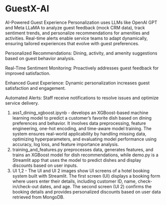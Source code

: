 # GuestX-AI
AI-Powered Guest Experience Personalization uses LLMs like OpenAI GPT and Meta LLaMA to analyze guest feedback (mock CRM data), track sentiment trends, and personalize recommendations for amenities and activities. Real-time alerts enable service teams to adapt dynamically, ensuring tailored experiences that evolve with guest preferences.

Personalized Recommendations: Dining, activity, and amenity suggestions based on guest behavior analysis.

Real-Time Sentiment Monitoring: Proactively addresses guest feedback for improved satisfaction.

Enhanced Guest Experience: Dynamic personalization increases guest satisfaction and engagement.

Automated Alerts: Staff receive notifications to resolve issues and optimize service delivery.


1. ass1_dining_xgboost.ipynb -  develops an XGBoost-based machine learning model to predict a customer’s favorite dish based on dining preferences and behavior. It involves data preprocessing, feature engineering, one-hot encoding, and time-aware model training. The system ensures real-world applicability by handling missing data, optimizing hyperparameters, and evaluating model performance using accuracy, log loss, and feature importance analysis.
2. training_and_features.py preprocesses data, generates features, and trains an XGBoost model for dish recommendations, while demo.py is a Streamlit app that uses the model to predict dishes and display discounts based on user inputs.
3. UI 1,2 - The UI and UI 2 images show UI screens of a hotel booking system built with Streamlit. The first screen (UI) displays a booking form where users enter their details, including customer ID, name, check-in/check-out dates, and age. The second screen (UI 2) confirms the booking details and provides personalized discounts based on user data retrieved from MongoDB.
